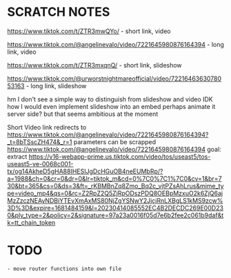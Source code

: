 # SCRATCH NOTES

https://www.tiktok.com/t/ZTR3mwQYo/ - short link, video

https://www.tiktok.com/@angelinevalo/video/7221645980876164394 - long link, video

https://www.tiktok.com/t/ZTR3mxqnQ/ - short link, slideshow

https://www.tiktok.com/@urworstnightmareofficial/video/7221646363078053163 - long link, slideshow

hm
I don't see a simple way to distinguish from slideshow and video
IDK how I would even implement slideshow into an embed
perhaps animate it server side?
but that seems ambitious at the moment

Short Video link redirects to
https://www.tiktok.com/@angelinevalo/video/7221645980876164394?_t=8bTSscZH474&_r=1
parameters can be scrapped
https://www.tiktok.com/@angelinevalo/video/7221645980876164394
goal: extract
https://v16-webapp-prime.us.tiktok.com/video/tos/useast5/tos-useast5-ve-0068c001-tx/og14AkheD5gHA88IHESIJgDcHGuOB4neEUMbRp/?a=1988&ch=0&cr=0&dr=0&lr=tiktok_m&cd=0%7C0%7C1%7C0&cv=1&br=730&bt=365&cs=0&ds=3&ft=_rKBMBnZq8Zmo_Bq2c_vjtPZsAhLrus&mime_type=video_mp4&qs=0&rc=Z2RpZ2Q5ZjRpODszPDQ8OEBpMzxuO2k6ZjQ6ajMzZzczNEAyNDBiYTEvXmAxMS80NjZgYSNwY2JjcjRnLXBgLS1kMS9zcw%3D%3D&expire=1681484159&l=20230414085552EC4B2DECDC269E00D230&ply_type=2&policy=2&signature=97a23a0016f05d7e6b2fee2c061b9daf&tk=tt_chain_token

# TODO

    - move router functions into own file
